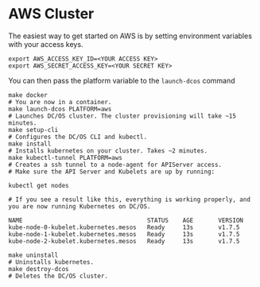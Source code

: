 # AWS Cluster

The easiest way to get started on AWS is by setting environment variables with your access keys.

```
export AWS_ACCESS_KEY_ID=<YOUR ACCESS KEY>
export AWS_SECRET_ACCESS_KEY=<YOUR SECRET KEY>
```

You can then pass the platform variable to the `launch-dcos` command

```
make docker
# You are now in a container.
make launch-dcos PLATFORM=aws 
# Launches DC/OS cluster. The cluster provisioning will take ~15 minutes.  
make setup-cli 
# Configures the DC/OS CLI and kubectl.
make install 
# Installs kubernetes on your cluster. Takes ~2 minutes.
make kubectl-tunnel PLATFORM=aws 
# Creates a ssh tunnel to a node-agent for APIServer access.
# Make sure the API Server and Kubelets are up by running:

kubectl get nodes

# If you see a result like this, everything is working properly, and you are now running Kubernetes on DC/OS.

NAME                                   STATUS    AGE       VERSION
kube-node-0-kubelet.kubernetes.mesos   Ready     13s       v1.7.5 
kube-node-1-kubelet.kubernetes.mesos   Ready     13s       v1.7.5 
kube-node-2-kubelet.kubernetes.mesos   Ready     13s       v1.7.5 

make uninstall 
# Uninstalls kubernetes.
make destroy-dcos 
# Deletes the DC/OS cluster.
```
```